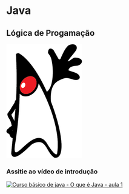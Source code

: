 # Java
## Lógica de Progamação


![java](https://github.com/ViniciusAki/java/blob/master/java.png)


### Assitie ao vídeo de introdução 
[![ Curso básico de java - O que é Java - aula 1](http://img.youtube.com/vi/srNtqw2LEBU/0.jpg)](http://www.youtube.com/watch?v=srNtqw2LEBU "vídeo de introdução ao curso")
